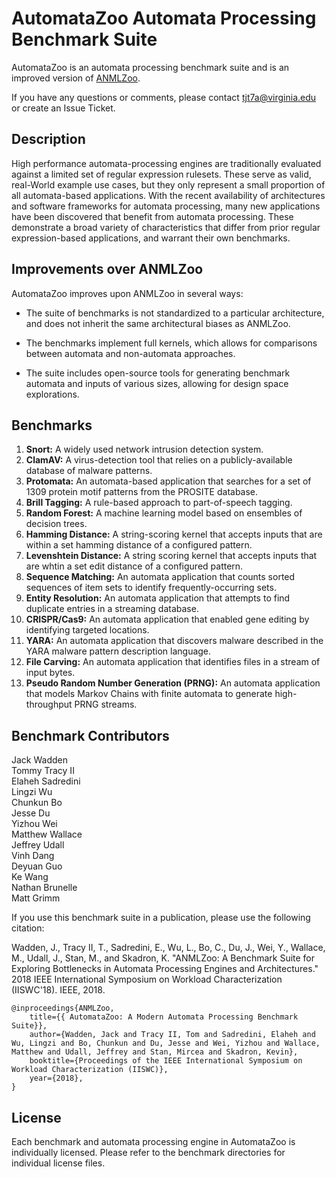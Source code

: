# AutomataZoo Automata Processing Benchmark Suite

AutomataZoo is an automata processing benchmark suite and is an improved version of [ANMLZoo](https://github.com/jackwadden/ANMLZoo).

If you have any questions or comments, please contact tjt7a@virginia.edu or create an Issue Ticket.

## Description

High performance automata-processing engines are traditionally evaluated against a limited set of regular expression rulesets. These serve as valid, real-World example use cases, but they only represent a small proportion of all automata-based applications. With the recent availability of architectures and software frameworks for automata processing, many new applications have been discovered that benefit from automata processing. These demonstrate a broad variety of characteristics that differ from prior regular expression-based applications, and warrant their own benchmarks.

## Improvements over ANMLZoo

AutomataZoo improves upon ANMLZoo in several ways:

- The suite of benchmarks is not standardized to a particular architecture, and does not inherit the same architectural biases as ANMLZoo.

- The benchmarks implement full kernels, which allows for comparisons between automata and non-automata approaches.

- The suite includes open-source tools for generating benchmark automata and inputs of various sizes, allowing for design space explorations.


## Benchmarks

1. **Snort:** A widely used network intrusion detection system.
2. **ClamAV:** A virus-detection tool that relies on a publicly-available database of malware patterns.
3. **Protomata:** An automata-based application that searches for a set of 1309 protein motif patterns from the PROSITE database.
4. **Brill Tagging:** A rule-based approach to part-of-speech tagging.
5. **Random Forest:** A machine learning model based on ensembles of decision trees.
6. **Hamming Distance:** A string-scoring kernel that accepts inputs that are within a set hamming distance of a configured pattern.
7. **Levenshtein Distance:** A string scoring kernel that accepts inputs that are whtin a set edit distance of a configured pattern.
8. **Sequence Matching:** An automata application that counts sorted sequences of item sets to identify frequently-occurring sets.
9. **Entity Resolution:** An automata application that attempts to find duplicate entries in a streaming database.
10. **CRISPR/Cas9:** An automata application that enabled gene editing by identifying targeted locations.
11. **YARA:** An automata application that discovers malware described in the YARA malware pattern description language.
12. **File Carving:** An automata application that identifies files in a stream of input bytes.
13. **Pseudo Random Number Generation (PRNG):** An automata application that models Markov Chains with finite automata to generate high-throughput PRNG streams.


## Benchmark Contributors

Jack Wadden<br>
Tommy Tracy II<br>
Elaheh Sadredini<br>
Lingzi Wu<br>
Chunkun Bo<br>
Jesse Du<br>
Yizhou Wei<br>
Matthew Wallace<br>
Jeffrey Udall<br>
Vinh Dang<br>
Deyuan Guo<br>
Ke Wang<br>
Nathan Brunelle<br>
Matt Grimm<br>

If you use this benchmark suite in a publication, please use the following citation:

Wadden, J., Tracy II, T., Sadredini, E., Wu, L., Bo, C., Du, J., Wei, Y., Wallace, M., Udall, J., Stan, M., and Skadron, K. "ANMLZoo: A Benchmark Suite for Exploring Bottlenecks in Automata Processing Engines and Architectures." 2018 IEEE International Symposium on Workload Characterization (IISWC'18). IEEE, 2018.

```
@inproceedings{ANMLZoo,  
    title={{ AutomataZoo: A Modern Automata Processing Benchmark Suite}},  
    author={Wadden, Jack and Tracy II, Tom and Sadredini, Elaheh and Wu, Lingzi and Bo, Chunkun and Du, Jesse and Wei, Yizhou and Wallace, Matthew and Udall, Jeffrey and Stan, Mircea and Skadron, Kevin},
    booktitle={Proceedings of the IEEE International Symposium on Workload Characterization (IISWC)},  
    year={2018},  
}
```

## License
Each benchmark and automata processing engine in AutomataZoo is individually licensed. Please refer to the benchmark directories for individual license files.
